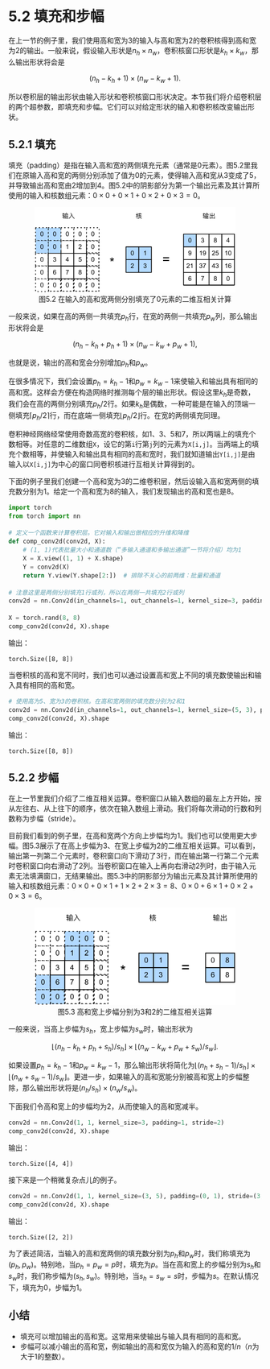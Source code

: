 # 5.2 填充和步幅

在上一节的例子里，我们使用高和宽为3的输入与高和宽为2的卷积核得到高和宽为2的输出。一般来说，假设输入形状是$n_h\times n_w$，卷积核窗口形状是$k_h\times k_w$，那么输出形状将会是

$$(n_h-k_h+1) \times (n_w-k_w+1).$$

所以卷积层的输出形状由输入形状和卷积核窗口形状决定。本节我们将介绍卷积层的两个超参数，即填充和步幅。它们可以对给定形状的输入和卷积核改变输出形状。

## 5.2.1 填充

填充（padding）是指在输入高和宽的两侧填充元素（通常是0元素）。图5.2里我们在原输入高和宽的两侧分别添加了值为0的元素，使得输入高和宽从3变成了5，并导致输出高和宽由2增加到4。图5.2中的阴影部分为第一个输出元素及其计算所使用的输入和核数组元素：$0\times0+0\times1+0\times2+0\times3=0$。

<div align=center>
<img width="400" src="../../img/chapter05/5.2_conv_pad.svg"/>
</div>
<div align=center>图5.2 在输入的高和宽两侧分别填充了0元素的二维互相关计算</div>

一般来说，如果在高的两侧一共填充$p_h$行，在宽的两侧一共填充$p_w$列，那么输出形状将会是

$$(n_h-k_h+p_h+1)\times(n_w-k_w+p_w+1),$$

也就是说，输出的高和宽会分别增加$p_h$和$p_w$。

在很多情况下，我们会设置$p_h=k_h-1$和$p_w=k_w-1$来使输入和输出具有相同的高和宽。这样会方便在构造网络时推测每个层的输出形状。假设这里$k_h$是奇数，我们会在高的两侧分别填充$p_h/2$行。如果$k_h$是偶数，一种可能是在输入的顶端一侧填充$\lceil p_h/2\rceil$行，而在底端一侧填充$\lfloor p_h/2\rfloor$行。在宽的两侧填充同理。

卷积神经网络经常使用奇数高宽的卷积核，如1、3、5和7，所以两端上的填充个数相等。对任意的二维数组`X`，设它的第`i`行第`j`列的元素为`X[i,j]`。当两端上的填充个数相等，并使输入和输出具有相同的高和宽时，我们就知道输出`Y[i,j]`是由输入以`X[i,j]`为中心的窗口同卷积核进行互相关计算得到的。

下面的例子里我们创建一个高和宽为3的二维卷积层，然后设输入高和宽两侧的填充数分别为1。给定一个高和宽为8的输入，我们发现输出的高和宽也是8。

``` python
import torch
from torch import nn

# 定义一个函数来计算卷积层。它对输入和输出做相应的升维和降维
def comp_conv2d(conv2d, X):
    # (1, 1)代表批量大小和通道数（“多输入通道和多输出通道”一节将介绍）均为1
    X = X.view((1, 1) + X.shape)
    Y = conv2d(X)
    return Y.view(Y.shape[2:])  # 排除不关心的前两维：批量和通道

# 注意这里是两侧分别填充1行或列，所以在两侧一共填充2行或列
conv2d = nn.Conv2d(in_channels=1, out_channels=1, kernel_size=3, padding=1)

X = torch.rand(8, 8)
comp_conv2d(conv2d, X).shape
```
输出：
```
torch.Size([8, 8])
```

当卷积核的高和宽不同时，我们也可以通过设置高和宽上不同的填充数使输出和输入具有相同的高和宽。

``` python
# 使用高为5、宽为3的卷积核。在高和宽两侧的填充数分别为2和1
conv2d = nn.Conv2d(in_channels=1, out_channels=1, kernel_size=(5, 3), padding=(2, 1))
comp_conv2d(conv2d, X).shape
```
输出：
```
torch.Size([8, 8])
```

## 5.2.2 步幅

在上一节里我们介绍了二维互相关运算。卷积窗口从输入数组的最左上方开始，按从左往右、从上往下的顺序，依次在输入数组上滑动。我们将每次滑动的行数和列数称为步幅（stride）。

目前我们看到的例子里，在高和宽两个方向上步幅均为1。我们也可以使用更大步幅。图5.3展示了在高上步幅为3、在宽上步幅为2的二维互相关运算。可以看到，输出第一列第二个元素时，卷积窗口向下滑动了3行，而在输出第一行第二个元素时卷积窗口向右滑动了2列。当卷积窗口在输入上再向右滑动2列时，由于输入元素无法填满窗口，无结果输出。图5.3中的阴影部分为输出元素及其计算所使用的输入和核数组元素：$0\times0+0\times1+1\times2+2\times3=8$、$0\times0+6\times1+0\times2+0\times3=6$。

<div align=center>
<img width="400" src="../../img/chapter05/5.2_conv_stride.svg"/>
</div>
<div align=center>图5.3 高和宽上步幅分别为3和2的二维互相关运算</div>

一般来说，当高上步幅为$s_h$，宽上步幅为$s_w$时，输出形状为

$$\lfloor(n_h-k_h+p_h+s_h)/s_h\rfloor \times \lfloor(n_w-k_w+p_w+s_w)/s_w\rfloor.$$

如果设置$p_h=k_h-1$和$p_w=k_w-1$，那么输出形状将简化为$\lfloor(n_h+s_h-1)/s_h\rfloor \times \lfloor(n_w+s_w-1)/s_w\rfloor$。更进一步，如果输入的高和宽能分别被高和宽上的步幅整除，那么输出形状将是$(n_h/s_h) \times (n_w/s_w)$。

下面我们令高和宽上的步幅均为2，从而使输入的高和宽减半。

``` python
conv2d = nn.Conv2d(1, 1, kernel_size=3, padding=1, stride=2)
comp_conv2d(conv2d, X).shape
```
输出：
```
torch.Size([4, 4])
```

接下来是一个稍微复杂点儿的例子。

``` python
conv2d = nn.Conv2d(1, 1, kernel_size=(3, 5), padding=(0, 1), stride=(3, 4))
comp_conv2d(conv2d, X).shape
```
输出：
```
torch.Size([2, 2])
```

为了表述简洁，当输入的高和宽两侧的填充数分别为$p_h$和$p_w$时，我们称填充为$(p_h, p_w)$。特别地，当$p_h = p_w = p$时，填充为$p$。当在高和宽上的步幅分别为$s_h$和$s_w$时，我们称步幅为$(s_h, s_w)$。特别地，当$s_h = s_w = s$时，步幅为$s$。在默认情况下，填充为0，步幅为1。



## 小结

* 填充可以增加输出的高和宽。这常用来使输出与输入具有相同的高和宽。
* 步幅可以减小输出的高和宽，例如输出的高和宽仅为输入的高和宽的$1/n$（$n$为大于1的整数）。

